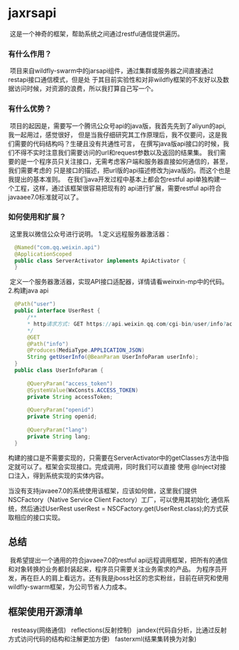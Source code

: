 # jaxrsapi

  这是一个神奇的框架，帮助系统之间通过restful通信提供遍历。
### 有什么作用？
  项目来自wildfly-swarm中的jarsapi组件，通过集群或服务器之间直接通过restapi接口通信模式，但是处
 于其目前实验性和对非wildfly框架的不友好以及数据访问时候，对资源的浪费，所以我打算自己写一个。
### 有什么优势？
  项目的起因是，需要写一个腾讯公众号api的java版，我首先先到了aliyun的api,我一起用过，感觉很好，
 但是当我仔细研究其工作原理后，我不仅要问，这是我们需要的代码结构吗？生硬且没有共通性可言，
 在撰写java版api接口的时候，我们不得不实时注意我们需要访问的url和request参数以及返回的结果集。
 我们需要的是一个程序员只关注接口，无需考虑客户端和服务器直接如何通信的，甚至，我们需要考虑的
 只是接口的描述，把url版的api描述修改为java版的。而这个也是我提出的基本准则。
  在我们java开发过程中基本上都会包restful api单独构建一个工程，这样，通过该框架很容易把现有的
 api进行扩展，需要restful api符合javaaee7.0标准就可以了。
### 如何使用和扩展？
  这里我以微信公众号进行说明。
  1.定义远程服务器激活器：
  ```java
	@Named("com.qq.weixin.api")
	@ApplicationScoped
 	public class ServerActivator implements ApiActivator {
 	}
```
  
  定义一个服务器激活器，实现API接口适配器，详情请看weinxin-mp中的代码。
  2.构建java api
  
  ```java
	@Path("user")
	public interface UserRest {
	    /**
	    * http请求方式: GET https://api.weixin.qq.com/cgi-bin/user/info?access_token=ACCESS_TOKEN&openid=OPENID&lang=zh_CN 
	    */
	    @GET
	    @Path("info")
	    @Produces(MediaType.APPLICATION_JSON)
	    String getUserInfo(@BeanParam UserInfoParam userInfo);
	}
	public class UserInfoParam {
	
	    @QueryParam("access_token")
	    @SystemValue(WxConsts.ACCESS_TOKEN) 
	    private String accessToken;
	
	    @QueryParam("openid")
	    private String openid;
	
	    @QueryParam("lang") 
	    private String lang;
	}
```
 
 构建的接口是不需要实现的，只需要在ServerActivator中的getClasses方法中指定就可以了。框架会实现接口。完成调用，同时我们可以直接
 使用 @Inject对接口注入，得到系统实现的实体内容。
 
 当没有支持javaee7.0的系统使用该框架，应该如何做，这里我们提供NSCFactory（Native Service Client Factory）工厂，可以使用其初始化
通信系统，然后通过UserRest userRest = NSCFactory.get(UserRest.class);的方式获取相应的接口实现。
 ## 总结
  我希望提出一个通用的符合javaee7.0的restful api远程调用框架，把所有的通信和对象转换的业务都封装起来，程序员只需要关注业务需求的产品。
 为程序员开发，再在巨人的肩上看远方。还有我是jboss社区的忠实粉丝，目前在研究和使用wildfly-swarm框架，为公司节省人力成本。
 
 ## 框架使用开源清单
   resteasy(网络通信) 
   reflections(反射控制)
   jandex(代码自分析，比通过反射方式访问代码的结构和注解更加方便)
   fasterxml(结果集转换为对象)
   
